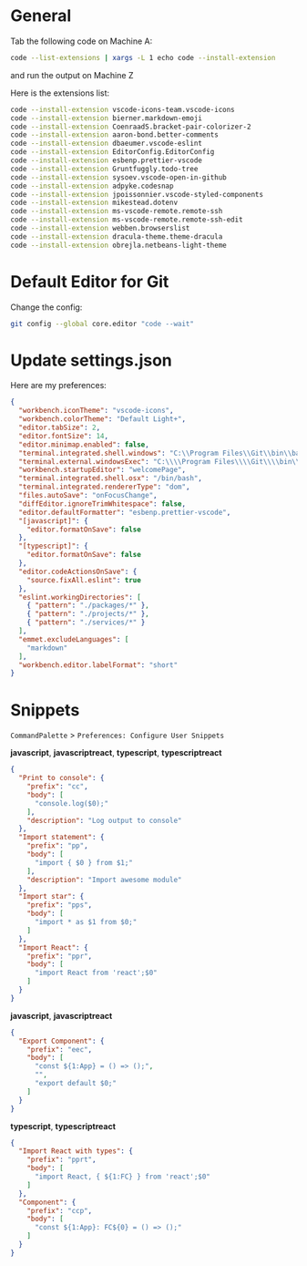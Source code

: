 # General

Tab the following code on Machine A:
```bash
code --list-extensions | xargs -L 1 echo code --install-extension
```
and run the output on Machine Z

Here is the extensions list:
```bash
code --install-extension vscode-icons-team.vscode-icons
code --install-extension bierner.markdown-emoji
code --install-extension CoenraadS.bracket-pair-colorizer-2
code --install-extension aaron-bond.better-comments
code --install-extension dbaeumer.vscode-eslint
code --install-extension EditorConfig.EditorConfig
code --install-extension esbenp.prettier-vscode
code --install-extension Gruntfuggly.todo-tree
code --install-extension sysoev.vscode-open-in-github
code --install-extension adpyke.codesnap
code --install-extension jpoissonnier.vscode-styled-components
code --install-extension mikestead.dotenv
code --install-extension ms-vscode-remote.remote-ssh
code --install-extension ms-vscode-remote.remote-ssh-edit
code --install-extension webben.browserslist
code --install-extension dracula-theme.theme-dracula
code --install-extension obrejla.netbeans-light-theme
```
# Default Editor for Git
Change the config:
```bash
git config --global core.editor "code --wait"
```
# Update settings.json

Here are my preferences:
```json
{
  "workbench.iconTheme": "vscode-icons",
  "workbench.colorTheme": "Default Light+",
  "editor.tabSize": 2,
  "editor.fontSize": 14,
  "editor.minimap.enabled": false,
  "terminal.integrated.shell.windows": "C:\\Program Files\\Git\\bin\\bash.exe",
  "terminal.external.windowsExec": "C:\\\\Program Files\\\\Git\\\\bin\\\\bash.exe",
  "workbench.startupEditor": "welcomePage",
  "terminal.integrated.shell.osx": "/bin/bash",
  "terminal.integrated.rendererType": "dom",
  "files.autoSave": "onFocusChange",
  "diffEditor.ignoreTrimWhitespace": false,
  "editor.defaultFormatter": "esbenp.prettier-vscode",
  "[javascript]": {
    "editor.formatOnSave": false
  },
  "[typescript]": {
    "editor.formatOnSave": false
  },
  "editor.codeActionsOnSave": {
    "source.fixAll.eslint": true
  },
  "eslint.workingDirectories": [
    { "pattern": "./packages/*" },
    { "pattern": "./projects/*" },
    { "pattern": "./services/*" }
  ],
  "emmet.excludeLanguages": [
    "markdown"
  ],
  "workbench.editor.labelFormat": "short"
}
```

# Snippets

`CommandPalette` > `Preferences: Configure User Snippets`

__javascript__, __javascriptreact__, __typescript__, __typescriptreact__

```json
{
  "Print to console": {
    "prefix": "cc",
    "body": [
      "console.log($0);"
    ],
    "description": "Log output to console"
  },
  "Import statement": {
    "prefix": "pp",
    "body": [
      "import { $0 } from $1;"
    ],
    "description": "Import awesome module"
  },
  "Import star": {
    "prefix": "pps",
    "body": [
      "import * as $1 from $0;"
    ]
  },
  "Import React": {
    "prefix": "ppr",
    "body": [
      "import React from 'react';$0"
    ]
  }
}
```

__javascript__, __javascriptreact__

```json
{
  "Export Component": {
    "prefix": "eec",
    "body": [
      "const ${1:App} = () => ();",
      "",
      "export default $0;"
    ]
  }
}
```

__typescript__, __typescriptreact__

```json
{
  "Import React with types": {
    "prefix": "pprt",
    "body": [
      "import React, { ${1:FC} } from 'react';$0"
    ]
  },
  "Component": {
    "prefix": "ccp",
    "body": [
      "const ${1:App}: FC${0} = () => ();"
    ]
  }
}
```
